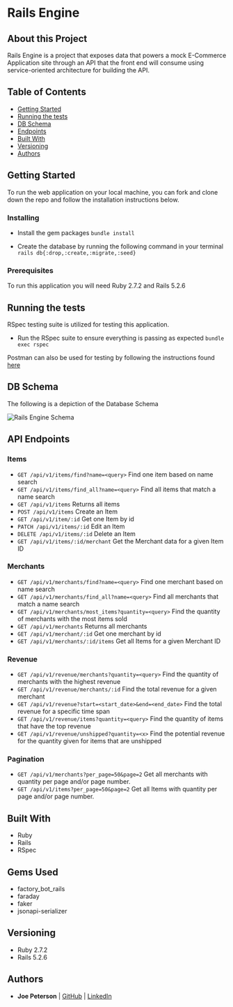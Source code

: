 # Rails Engine

## About this Project
Rails Engine is a project that exposes data that powers a mock E-Commerce Application site through an API that the front end will consume using service-oriented architecture for building the API.

## Table of Contents

  - [Getting Started](#getting-started)
  - [Running the tests](#running-the-tests)
  - [DB Schema](#db-schema)
  - [Endpoints](#endpoints)
  - [Built With](#built-with)
  - [Versioning](#versioning)
  - [Authors](#authors)

## Getting Started

To run the web application on your local machine, you can fork and clone down the repo and follow the installation instructions below.


### Installing

- Install the gem packages
`bundle install`

- Create the database by running the following command in your terminal
`rails db{:drop,:create,:migrate,:seed}`

### Prerequisites

To run this application you will need Ruby 2.7.2 and Rails 5.2.6

## Running the tests
RSpec testing suite is utilized for testing this application.
- Run the RSpec suite to ensure everything is passing as expected
`bundle exec rspec`

Postman can also be used for testing by following the instructions found [here](https://backend.turing.edu/module3/projects/rails_engine/)

## DB Schema
The following is a depiction of the Database Schema

 ![Rails Engine Schema](https://user-images.githubusercontent.com/73974901/132574426-23ab0c11-4fa7-4dc7-9d00-b279abe13565.png)


## API Endpoints

### Items
- `GET /api/v1/items/find?name=<query>` Find one item based on name search
- `GET /api/v1/items/find_all?name=<query>` Find all items that match a name search
- `GET /api/v1/items` Returns all items
- `POST /api/v1/items` Create an Item
- `GET /api/v1/item/:id` Get one Item by id
- `PATCH /api/v1/items/:id` Edit an Item
- `DELETE /api/v1/items/:id` Delete an Item
- `GET /api/v1/items/:id/merchant` Get the Merchant data for a given Item ID

### Merchants
- `GET /api/v1/merchants/find?name=<query>` Find one merchant based on name search
- `GET /api/v1/merchants/find_all?name=<query>` Find all merchants that match a name search
- `GET /api/v1/merchants/most_items?quantity=<query>` Find the quantity of merchants with the most items sold
- `GET /api/v1/merchants` Returns all merchants
- `GET /api/v1/merchant/:id` Get one merchant by id
- `GET /api/v1/merchants/:id/items` Get all Items for a given Merchant ID

### Revenue
- `GET /api/v1/revenue/merchants?quantity=<query>` Find the quantity of merchants with the highest revenue
- `GET /api/v1/revenue/merchants/:id` Find the total revenue for a given merchant
- `GET /api/v1/revenue?start=<start_date>&end=<end_date>` Find the total revenue for a specific time span
- `GET /api/v1/revenue/items?quantity=<query>` Find the quantity of items that have the top revenue
- `GET /api/v1/revenue/unshipped?quantity=<x>` Find the potential revenue for the quantity given for items that are unshipped

### Pagination
- `GET /api/v1/merchants?per_page=50&page=2` Get all merchants with quantity per page and/or page number.
- `GET /api/v1/items?per_page=50&page=2` Get all Items with quantity per page and/or page number.

## Built With
- Ruby
- Rails
- RSpec

## Gems Used
- factory_bot_rails
- faraday
- faker
- jsonapi-serializer

## Versioning
- Ruby 2.7.2
- Rails 5.2.6

## Authors
- **Joe Peterson**
| [GitHub](https://github.com/JoePeterson51) |
  [LinkedIn](https://www.linkedin.com/in/joe-peterson-14718220b/)
